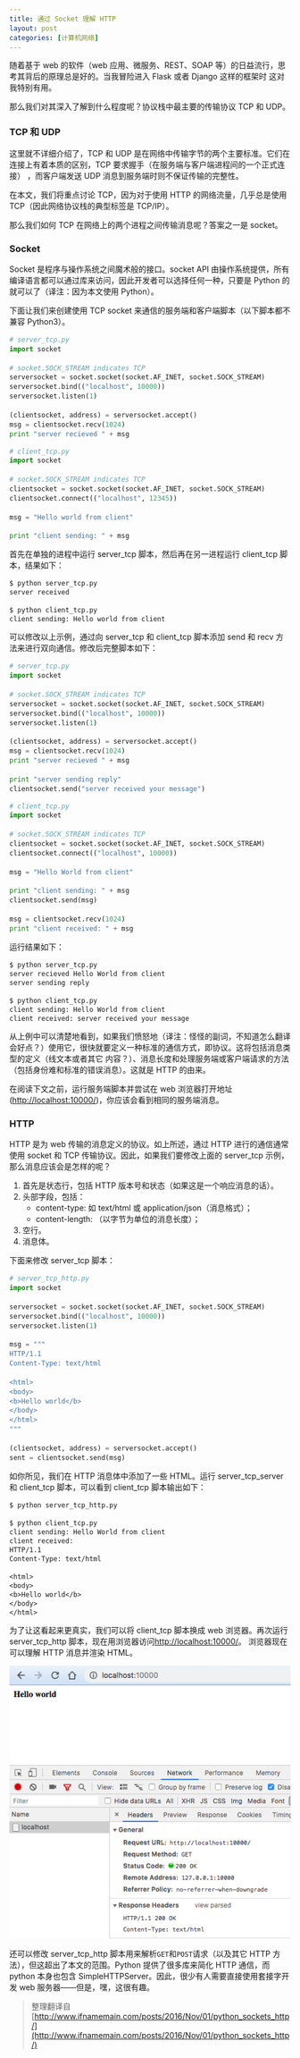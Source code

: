 ```yaml
---
title: 通过 Socket 理解 HTTP
layout: post
categories: [计算机网络]
---
```


随着基于 web 的软件（web 应用、微服务、REST、SOAP 等）的日益流行，思考其背后的原理总是好的。当我冒险进入 Flask 或者 Django 这样的框架时
这对我特别有用。

那么我们对其深入了解到什么程度呢？协议栈中最主要的传输协议 TCP 和 UDP。

### TCP 和 UDP

这里就不详细介绍了，TCP 和 UDP 是在网络中传输字节的两个主要标准。它们在连接上有着本质的区别，TCP 要求握手（在服务端与客户端进程间的一个正式连接）
，而客户端发送 UDP 消息到服务端时则不保证传输的完整性。

在本文，我们将重点讨论 TCP，因为对于使用 HTTP 的网络流量，几乎总是使用 TCP（因此网络协议栈的典型标签是 TCP/IP）。

那么我们如何 TCP 在网络上的两个进程之间传输消息呢？答案之一是 socket。

### Socket

Socket 是程序与操作系统之间魔术般的接口。socket API 由操作系统提供，所有编译语言都可以通过库来访问，因此开发者可以选择任何一种，只要是 Python 
的就可以了（译注：因为本文使用 Python）。

下面让我们来创建使用 TCP socket 来通信的服务端和客户端脚本（以下脚本都不兼容 Python3）。


```python
# server_tcp.py
import socket

# socket.SOCK_STREAM indicates TCP
serversocket = socket.socket(socket.AF_INET, socket.SOCK_STREAM)
serversocket.bind(("localhost", 10000))
serversocket.listen(1)

(clientsocket, address) = serversocket.accept()
msg = clientsocket.recv(1024)
print "server recieved " + msg
```


```python
# client_tcp.py
import socket

# socket.SOCK_STREAM indicates TCP
clientsocket = socket.socket(socket.AF_INET, socket.SOCK_STREAM)
clientsocket.connect(("localhost", 12345))

msg = "Hello world from client"

print "client sending: " + msg
```


首先在单独的进程中运行 server_tcp 脚本，然后再在另一进程运行 client_tcp 脚本，结果如下：


```
$ python server_tcp.py
server received

$ python client_tcp.py
client sending: Hello world from client
```


可以修改以上示例，通过向 server_tcp 和 client_tcp 脚本添加 send 和 recv 方法来进行双向通信。修改后完整脚本如下：


```python
# server_tcp.py
import socket

# socket.SOCK_STREAM indicates TCP
serversocket = socket.socket(socket.AF_INET, socket.SOCK_STREAM)
serversocket.bind(("localhost", 10000))
serversocket.listen(1)

(clientsocket, address) = serversocket.accept()
msg = clientsocket.recv(1024)
print "server recieved " + msg

print "server sending reply"
clientsocket.send("server received your message")
```


```python
# client_tcp.py
import socket

# socket.SOCK_STREAM indicates TCP
clientsocket = socket.socket(socket.AF_INET, socket.SOCK_STREAM)
clientsocket.connect(("localhost", 10000))

msg = "Hello World from client"

print "client sending: " + msg
clientsocket.send(msg)

msg = clientsocket.recv(1024)
print "client received: " + msg
```


运行结果如下：


```
$ python server_tcp.py
server recieved Hello World from client
server sending reply

$ python client_tcp.py
client sending: Hello World from client
client received: server received your message
```


从上例中可以清楚地看到，如果我们愤怒地（译注：怪怪的副词，不知道怎么翻译会好点？）使用它，很快就要定义一种标准的通信方式，即协议。这将包括消息类型的定义（线文本或者其它
内容？）、消息长度和处理服务端或客户端请求的方法（包括身份难和标准的错误消息）。这就是 HTTP 的由来。

在阅读下文之前，运行服务端脚本并尝试在 web 浏览器打开地址([http://localhost:10000/](http://localhost:10000/))，你应该会看到相同的服务端消息。

### HTTP

HTTP 是为 web 传输的消息定义的协议。如上所述，通过 HTTP 进行的通信通常使用 socket 和 TCP 传输协议。因此，如果我们要修改上面的 server_tcp
示例，那么消息应该会是怎样的呢？

1.  首先是状态行，包括 HTTP 版本号和状态（如果这是一个响应消息的话）。
2.  头部字段，包括：
    *   content-type: 如 text/html 或 application/json（消息格式）；
    *   content-length: （以字节为单位的消息长度）；
3.  空行。
4.  消息体。

下面来修改 server_tcp 脚本：

```python
# server_tcp_http.py
import socket

serversocket = socket.socket(socket.AF_INET, socket.SOCK_STREAM)
serversocket.bind(("localhost", 10000))
serversocket.listen(1)

msg = """
HTTP/1.1
Content-Type: text/html

<html>
<body>
<b>Hello world</b>
</body>
</html>
"""

(clientsocket, address) = serversocket.accept()
sent = clientsocket.send(msg)
```


如你所见，我们在 HTTP 消息体中添加了一些 HTML。运行 server_tcp_server 和 client_tcp 脚本，可以看到 client_tcp 脚本输出如下：


```
$ python server_tcp_http.py

$ python client_tcp.py
client sending: Hello World from client
client received:
HTTP/1.1
Content-Type: text/html

<html>
<body>
<b>Hello world</b>
</body>
</html>

```

为了让这看起来更真实，我们可以将 client_tcp 脚本换成 web 浏览器。再次运行 server_tcp_http 脚本，现在用浏览器访问[http://localhost:10000/](http://localhost:10000/)。
浏览器现在可以理解 HTTP 消息并渲染 HTML。

![browser](/assets/images/20190418/WX20190418-155340.png)


还可以修改 server_tcp_http 脚本用来解析`GET`和`POST`请求（以及其它 HTTP 方法），但这超出了本文的范围。Python 提供了很多库来简化 HTTP 通信，而
python 本身也包含 SimpleHTTPServer。因此，很少有人需要直接使用套接字开发 web 服务器——但是，嘿，这很有趣。


> 整理翻译自[http://www.ifnamemain.com/posts/2016/Nov/01/python_sockets_http/](http://www.ifnamemain.com/posts/2016/Nov/01/python_sockets_http/)